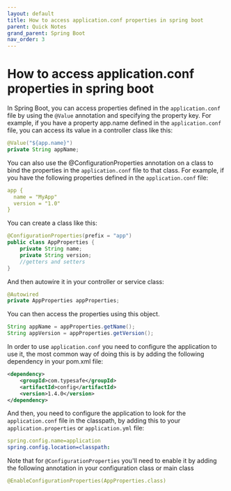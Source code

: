 ```yaml
---
layout: default
title: How to access application.conf properties in spring boot
parent: Quick Notes
grand_parent: Spring Boot
nav_order: 3
---
```

# How to access application.conf properties in spring boot
In Spring Boot, you can access properties defined in the `application.conf` file by using the `@Value` annotation and specifying the property key. For example, if you have a property app.name defined in the `application.conf` file, you can access its value in a controller class like this:
```java
@Value("${app.name}")
private String appName;
```
You can also use the @ConfigurationProperties annotation on a class to bind the properties in the `application.conf` file to that class. For example, if you have the following properties defined in the `application.conf` file:
```yml
app {
  name = "MyApp"
  version = "1.0"
}
```
You can create a class like this:
```java
@ConfigurationProperties(prefix = "app")
public class AppProperties {
    private String name;
    private String version;
    //getters and setters
}
```
And then autowire it in your controller or service class:
```java
@Autowired
private AppProperties appProperties;
```
You can then access the properties using this object.
```java
String appName = appProperties.getName();
String appVersion = appProperties.getVersion();
```
In order to use `application.conf` you need to configure the application to use it, the most common way of doing this is by adding the following dependency in your pom.xml file:
```xml
<dependency>
    <groupId>com.typesafe</groupId>
    <artifactId>config</artifactId>
    <version>1.4.0</version>
</dependency>
```
And then, you need to configure the application to look for the `application.conf` file in the classpath, by adding this to your `application.properties` or `application.yml` file:
```yaml
spring.config.name=application
spring.config.location=classpath:
```
Note that for `@ConfigurationProperties` you'll need to enable it by adding the following annotation in your configuration class or main class
```yaml
@EnableConfigurationProperties(AppProperties.class)
```
